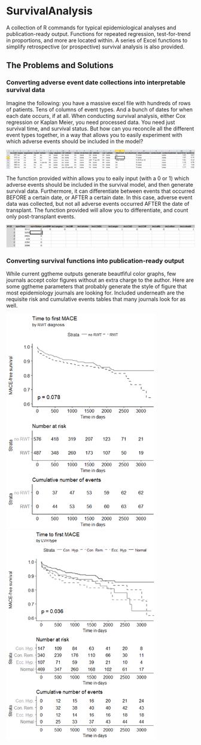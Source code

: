 # SurvivalAnalysis
A collection of R commands for typical epidemiological analyses and publication-ready output. Functions for repeated regression, test-for-trend in proportions, and more are located within. A series of Excel functions to simplify retrospective (or prospective) survival analysis is also provided.

## The Problems and Solutions
### Converting adverse event date collections into interpretable survival data
Imagine the following: you have a massive excel file with hundreds of rows of patients. Tens of columns of event types. And a bunch of dates for when each date occurs, if at all. When conducting survival analysis, either Cox regression or Kaplan Meier, you need processed data. You need just survival time, and survival status. But how can you reconcile all the different event types together, in a way that allows you to easily experiment with which adverse events should be included in the model?

<img src="https://github.com/malyalar/SurvivalAnalysis/blob/master/excelFunctions/Excel%20screenshot.png">

The function provided within allows you to eaily input (with a 0 or 1) which adverse events should be included in the survival model, and then generate survival data. Furthermore, it can differentiate between events that occurred BEFORE a certain date, or AFTER a certain date. In this case, adverse event data was collected, but not all adverse events occurred AFTER the date of transplant. The function provided will allow you to differentiate, and count only post-transplant events. 

<img src="https://github.com/malyalar/SurvivalAnalysis/blob/master/excelFunctions/Solution%20screenshot.png">


### Converting survival functions into publication-ready output
While current ggtheme outputs generate beautfiful color graphs, few journals accept color figures without an extra charge to the author. Here are some ggtheme parameters that probably generate the style of figure that most epidemiology journals are looking for. Included underneath are the requisite risk and cumulative events tables that many journals look for as well.
<p>
<img src="https://github.com/malyalar/SurvivalAnalysis/blob/master/excelFunctions/Time%20to%20MACE%2C%20RWT%20diagnosis.png" width=400>
<img src="https://github.com/malyalar/SurvivalAnalysis/blob/master/excelFunctions/Time%20to%20MACE%2C%20LVH%20type.png" width=400>  
</p>
